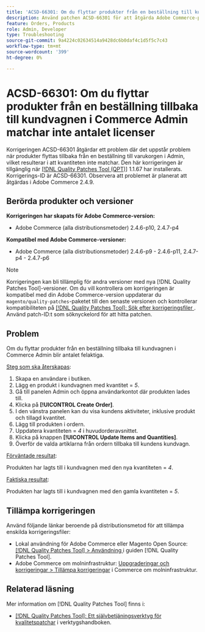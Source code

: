 ```yaml
---
title: 'ACSD-66301: Om du flyttar produkter från en beställning till kundvagnen i Commerce Admin matchar inte antalet licenser'
description: Använd patchen ACSD-66301 för att åtgärda Adobe Commerce-problemet där produkter i kundvagnen inte tas bort när du skapar en order från Admin-panelen efter att de lagts till i ordern.
feature: Orders, Products
role: Admin, Developer
type: Troubleshooting
source-git-commit: 9a4224c02634514a9428dc6b0daf4c1d5f5c7c43
workflow-type: tm+mt
source-wordcount: '399'
ht-degree: 0%

---
```



# ACSD-66301: Om du flyttar produkter från en beställning tillbaka till kundvagnen i Commerce Admin matchar inte antalet licenser

Korrigeringen ACSD-66301 åtgärdar ett problem där det uppstår problem när produkter flyttas tillbaka från en beställning till varukorgen i Admin, vilket resulterar i att kvantiteten inte matchar. Den här korrigeringen är tillgänglig när [[!DNL Quality Patches Tool (QPT)]](/help/tools/quality-patches-tool/quality-patches-tool-to-self-serve-quality-patches.md) 1.1.67 har installerats. Korrigerings-ID är ACSD-66301. Observera att problemet är planerat att åtgärdas i Adobe Commerce 2.4.9.

## Berörda produkter och versioner

**Korrigeringen har skapats för Adobe Commerce-version:**

* Adobe Commerce (alla distributionsmetoder) 2.4.6-p10, 2.4.7-p4

**Kompatibel med Adobe Commerce-versioner:**

* Adobe Commerce (alla distributionsmetoder) 2.4.6-p9 - 2.4.6-p11, 2.4.7-p4 - 2.4.7-p6

>[!NOTE]
>
>Korrigeringen kan bli tillämplig för andra versioner med nya [!DNL Quality Patches Tool]-versioner. Om du vill kontrollera om korrigeringen är kompatibel med din Adobe Commerce-version uppdaterar du `magento/quality-patches`-paketet till den senaste versionen och kontrollerar kompatibiliteten på [[!DNL Quality Patches Tool]: Sök efter korrigeringsfiler ](https://experienceleague.adobe.com/tools/commerce-quality-patches/index.html?lang=sv-SE). Använd patch-ID:t som söknyckelord för att hitta patchen.

## Problem

Om du flyttar produkter från en beställning tillbaka till kundvagnen i Commerce Admin blir antalet felaktiga.

<u>Steg som ska återskapas</u>:

1. Skapa en användare i butiken.
2. Lägg en produkt i kundvagnen med kvantitet = *5*.
3. Gå till panelen Admin och öppna användarkontot där produkten lades till.
4. Klicka på **[!UICONTROL Create Order]**.
5. I den vänstra panelen kan du visa kundens aktiviteter, inklusive produkt och tillagd kvantitet.
6. Lägg till produkten i ordern.
7. Uppdatera kvantiteten = *4* i huvudorderavsnittet.
8. Klicka på knappen **[!UICONTROL Update Items and Quantities]**.
9. Överför de valda artiklarna från ordern tillbaka till kundens kundvagn.

<u>Förväntade resultat</u>:

Produkten har lagts till i kundvagnen med den nya kvantiteten = *4*.

<u>Faktiska resultat</u>:

Produkten har lagts till i kundvagnen med den gamla kvantiteten = *5*.

## Tillämpa korrigeringen

Använd följande länkar beroende på distributionsmetod för att tillämpa enskilda korrigeringsfiler:

* Lokal användning för Adobe Commerce eller Magento Open Source: [[!DNL Quality Patches Tool] > Användning ](/help/tools/quality-patches-tool/usage.md) i guiden [!DNL Quality Patches Tool].
* Adobe Commerce om molninfrastruktur: [Uppgraderingar och korrigeringar > Tillämpa korrigeringar](https://experienceleague.adobe.com/docs/commerce-cloud-service/user-guide/develop/upgrade/apply-patches.html?lang=sv-SE) i Commerce om molninfrastruktur.

## Relaterad läsning

Mer information om [!DNL Quality Patches Tool] finns i:

* [[!DNL Quality Patches Tool]: Ett självbetjäningsverktyg för kvalitetspatchar](/help/tools/quality-patches-tool/quality-patches-tool-to-self-serve-quality-patches.md) i verktygshandboken.
